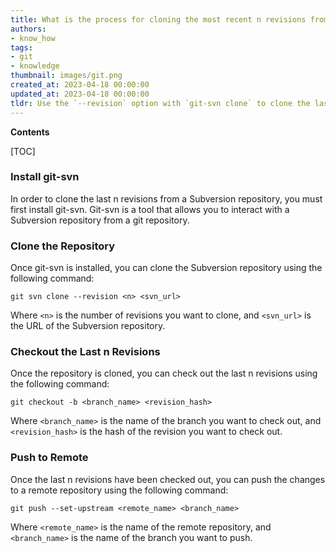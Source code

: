 ```yaml
---
title: What is the process for cloning the most recent n revisions from a subversion repository using git-svn?
authors:
- know_how
tags:
- git
- knowledge
thumbnail: images/git.png
created_at: 2023-04-18 00:00:00
updated_at: 2023-04-18 00:00:00
tldr: Use the `--revision` option with `git-svn clone` to clone the last n revisions from a Subversion repository.
---
```


**Contents**

[TOC]

### Install git-svn

In order to clone the last n revisions from a Subversion repository, you must first install git-svn. Git-svn is a tool that allows you to interact with a Subversion repository from a git repository.

### Clone the Repository

Once git-svn is installed, you can clone the Subversion repository using the following command:

```git
git svn clone --revision <n> <svn_url>
```

Where `<n>` is the number of revisions you want to clone, and `<svn_url>` is the URL of the Subversion repository.

### Checkout the Last n Revisions

Once the repository is cloned, you can check out the last n revisions using the following command:

```git
git checkout -b <branch_name> <revision_hash>
```

Where `<branch_name>` is the name of the branch you want to check out, and `<revision_hash>` is the hash of the revision you want to check out.

### Push to Remote

Once the last n revisions have been checked out, you can push the changes to a remote repository using the following command:

```git
git push --set-upstream <remote_name> <branch_name>
```

Where `<remote_name>` is the name of the remote repository, and `<branch_name>` is the name of the branch you want to push.
